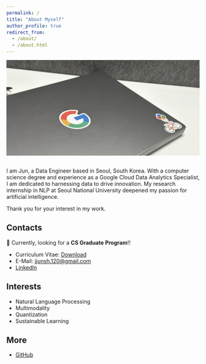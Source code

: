 ```yaml
---
permalink: /
title: "About Myself"
author_profile: true
redirect_from:
  - /about/
  - /about.html
---
```


<div style="height: 250px; overflow: hidden;"><img src="../images/laptop.jpg" width="100%" style="object-fit:cover; opacity: .8;"/></div><br/>

I am Jun, a Data Engineer based in Seoul, South Korea. With a computer science degree and experience as a Google Cloud Data Analytics Specialist, I am dedicated to harnessing data to drive innovation. My research internship in NLP at Seoul National University deepened my passion for artificial intelligence.

Thank you for your interest in my work.

## Contacts

🔎 Currently, looking for a **CS Graduate Program**!!

- Curriculum Vitae: [Download](https://raw.githubusercontent.com/JJunShim/JJunShim/main/CV-JaejunShim.pdf)
- E-Mail: [jjunsh.120@gmail.com](mailto:jjunsh.120@gmail.com)
- [LinkedIn](https://www.linkedin.com/in/jjunshim/)

## Interests

- Natural Language Processing
- Multimodality
- Quantization
- Sustainable Learning

## More

- [GitHub](https://github.com/JJunShim)
